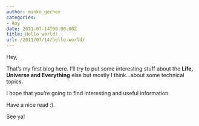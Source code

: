```yaml
---
author: minko_gechev
categories:
- Any
date: 2011-07-14T00:00:00Z
title: Hello world!
url: /2011/07/14/hello-world/
---
```


Hey,

That&#8217;s my first blog here. I&#8217;ll try to put some interesting stuff about the **Life, Universe and Everything** else but mostly I think&#8230;about some technical topics.

I hope that you&#8217;re going to find interesting and useful information.

Have a nice read :).

See ya!